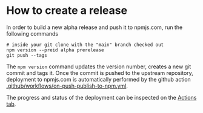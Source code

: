 # How to create a release

In order to build a new alpha release and push it to npmjs.com, run the following commands
                                      
    # inside your git clone with the "main" branch checked out
    npm version --preid alpha prerelease
    git push --tags

The `npm version` command updates the version number, creates a new git commit
and tags it. Once the commit is pushed to the upstream repository, deployment
to npmjs.com is automatically performed by the github action
[.github/workflows/on-push-publish-to-npm.yml](.github/workflows/on-push-publish-to-npm.yml).

The progress and status of the deployment can be inspected on the
[Actions tab](//github.com/adobe/aio-cli-plugin-aem-rde/actions).
